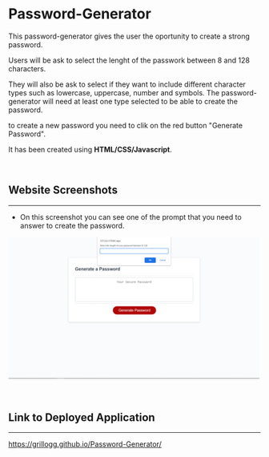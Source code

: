 # Password-Generator
This password-generator gives the user the oportunity to create a strong password.

Users will be ask to select the lenght of the passwork between 8 and 128 characters.

They will also be ask to select if they want to include different character types such as lowercase, uppercase, number and symbols. The password-generator will need at least one type selected to be able to create the password.

to create a new password you need to clik on the red button "Generate Password".

It has been created using **HTML/CSS/Javascript**.

</br>

## Website Screenshots
---

- On this screenshot you can see one of the prompt that you need to answer to create the password.

![Home Page](/img/home-page-password-generator.png)

</br>

## Link to Deployed Application
---

https://grillogg.github.io/Password-Generator/

